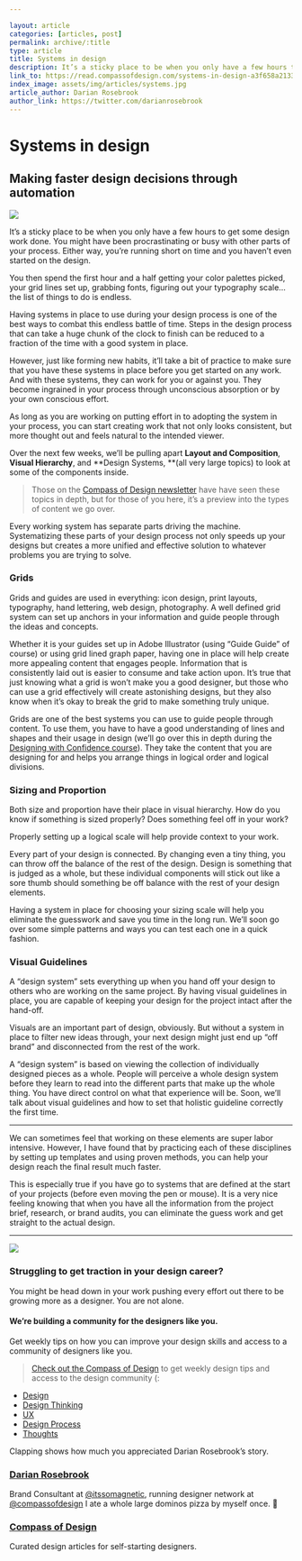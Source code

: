 ```yaml
---

layout: article 
categories: [articles, post]
permalink: archive/:title
type: article
title: Systems in design
description: It’s a sticky place to be when you only have a few hours to get some design work done. You might have been procrastinating or busy with other parts of your process. Either way, you’re running short on time and you haven’t even started on the design.
link_to: https://read.compassofdesign.com/systems-in-design-a3f658a21331
index_image: assets/img/articles/systems.jpg
article_author: Darian Rosebrook
author_link: https://twitter.com/darianrosebrook
---
```

# Systems in design

## Making faster design decisions through automation

![](https://cdn-images-1.medium.com/max/800/0*TnhKd_DQWeIJ835X.png)

It’s a sticky place to be when you only have a few hours to get some design work
done. You might have been procrastinating or busy with other parts of your
process. Either way, you’re running short on time and you haven’t even started
on the design.

You then spend the first hour and a half getting your color palettes picked,
your grid lines set up, grabbing fonts, figuring out your typography scale… the
list of things to do is endless.

Having systems in place to use during your design process is one of the best
ways to combat this endless battle of time. Steps in the design process that can
take a huge chunk of the clock to finish can be reduced to a fraction of the
time with a good system in place.

However, just like forming new habits, it’ll take a bit of practice to make sure
that you have these systems in place before you get started on any work. And
with these systems, they can work for you or against you. They become ingrained
in your process through unconscious absorption or by your own conscious effort.

As long as you are working on putting effort in to adopting the system in your
process, you can start creating work that not only looks consistent, but more
thought out and feels natural to the intended viewer.

Over the next few weeks, we’ll be pulling apart **Layout and Composition**,
**Visual Hierarchy**, and **Design Systems, **(all very large topics) to look at
some of the components inside.

> Those on the [Compass of Design
> newsletter](https://compassofdesign.com/community) have have seen these topics
in depth, but for those of you here, it’s a preview into the types of content we
go over.

Every working system has separate parts driving the machine. Systematizing these
parts of your design process not only speeds up your designs but creates a more
unified and effective solution to whatever problems you are trying to solve.

### Grids

Grids and guides are used in everything: icon design, print layouts, typography,
hand lettering, web design, photography. A well defined grid system can set up
anchors in your information and guide people through the ideas and concepts.

Whether it is your guides set up in Adobe Illustrator (using “Guide Guide” of
course) or using grid lined graph paper, having one in place will help create
more appealing content that engages people. Information that is consistently
laid out is easier to consume and take action upon. It’s true that just knowing
what a grid is won’t make you a good designer, but those who can use a grid
effectively will create astonishing designs, but they also know when it’s okay
to break the grid to make something truly unique.

Grids are one of the best systems you can use to guide people through content.
To use them, you have to have a good understanding of lines and shapes and their
usage in design (we’ll go over this in depth during the [Designing with
Confidence course](https://compassofdesign.com/course)). They take the content
that you are designing for and helps you arrange things in logical order and
logical divisions.

### Sizing and Proportion

Both size and proportion have their place in visual hierarchy. How do you know
if something is sized properly? Does something feel off in your work?

Properly setting up a logical scale will help provide context to your work.

Every part of your design is connected. By changing even a tiny thing, you can
throw off the balance of the rest of the design. Design is something that is
judged as a whole, but these individual components will stick out like a sore
thumb should something be off balance with the rest of your design elements.

Having a system in place for choosing your sizing scale will help you eliminate
the guesswork and save you time in the long run. We’ll soon go over some simple
patterns and ways you can test each one in a quick fashion.

### Visual Guidelines

A “design system” sets everything up when you hand off your design to others who
are working on the same project. By having visual guidelines in place, you are
capable of keeping your design for the project intact after the hand-off.

Visuals are an important part of design, obviously. But without a system in
place to filter new ideas through, your next design might just end up “off
brand” and disconnected from the rest of the work.

A “design system” is based on viewing the collection of individually designed
pieces as a whole. People will perceive a whole design system before they learn
to read into the different parts that make up the whole thing. You have direct
control on what that experience will be. Soon, we’ll talk about visual
guidelines and how to set that holistic guideline correctly the first time.

*****

We can sometimes feel that working on these elements are super labor intensive.
However, I have found that by practicing each of these disciplines by setting up
templates and using proven methods, you can help your design reach the final
result much faster.

This is especially true if you have go to systems that are defined at the start
of your projects (before even moving the pen or mouse). It is a very nice
feeling knowing that when you have all the information from the project brief,
research, or brand audits, you can eliminate the guess work and get straight to
the actual design.

*****

![](https://cdn-images-1.medium.com/max/800/1*mo7_gcoDhIhJHCOLPxMfLg.png)

### Struggling to get traction in your design career?

You might be head down in your work pushing every effort out there to be growing
more as a designer. You are not alone.

#### We’re building a community for the designers like you.

Get weekly tips on how you can improve your design skills and access to a
community of designers like you.

> [Check out the Compass of Design](https://compassofdesign.com/community/) to get
> weekly design tips and access to the design community (:

* [Design](https://read.compassofdesign.com/tagged/design?source=post)
* [Design
Thinking](https://read.compassofdesign.com/tagged/design-thinking?source=post)
* [UX](https://read.compassofdesign.com/tagged/ux?source=post)
* [Design
Process](https://read.compassofdesign.com/tagged/design-process?source=post)
* [Thoughts](https://read.compassofdesign.com/tagged/thoughts?source=post)

Clapping shows how much you appreciated Darian Rosebrook’s story.

### [Darian Rosebrook](https://read.compassofdesign.com/@darianrosebrook)

Brand Consultant at [@itssomagnetic](http://twitter.com/itssomagnetic), running
designer network at [@compassofdesign](http://twitter.com/compassofdesign) I ate
a whole large dominos pizza by myself once. 🍕

### [Compass of Design](https://read.compassofdesign.com/?source=footer_card)

Curated design articles for self-starting designers.
